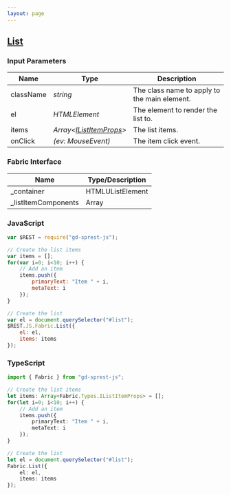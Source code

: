 ```yaml
---
layout: page
---
```


## [List](https://dev.office.com/fabric-js/Components/List/List.html)

### Input Parameters

| Name | Type | Description |
| --- | --- | --- |
| className | _string_ | The class name to apply to the main element. |
| el | _HTMLElement_ | The element to render the list to. |
| items | _Array&lt;[IListItemProps](listitem)&gt;_ | The list items. |
| onClick | _(ev: MouseEvent)_ | The item click event. |

### Fabric Interface

| Name | Type/Description |
| --- | --- |
| \_container | HTMLUListElement |
| \_listItemComponents | Array<IListItem> |

### JavaScript

```js
var $REST = require("gd-sprest-js");

// Create the list items
var items = [];
for(var i=0; i<10; i++) {
    // Add an item
    items.push({
        primaryText: "Item " + i,
        metaText: i
    });
}

// Create the list
var el = document.querySelector("#list");
$REST.JS.Fabric.List({
    el: el,
    items: items
});
```

### TypeScript

```ts
import { Fabric } from "gd-sprest-js";

// Create the list items
let items: Array<Fabric.Types.IListItemProps> = [];
for(let i=0; i<10; i++) {
    // Add an item
    items.push({
        primaryText: "Item " + i,
        metaText: i
    });
}

// Create the list
let el = document.querySelector("#list");
Fabric.List({
    el: el,
    items: items
});
```